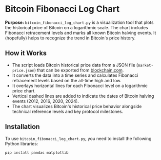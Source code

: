 # Bitcoin Fibonacci Log Chart

**Purpose:** `bitcoin_fibonacci_log_chart.py` is a visualization tool that plots the historical price of Bitcoin on a logarithmic scale. The chart includes Fibonacci retracement levels and marks all known Bitcoin halving events. It (hopefully) helps to recognize the trend in Bitcoin's price history.

## How it Works

- The script loads Bitcoin historical price data from a JSON file (`market-price.json`) that can be exported from [blockchain.com](https://www.blockchain.com/charts/market-price).
- It converts the data into a time series and calculates Fibonacci retracement levels based on the all-time high and low.
- It overlays horizontal lines for each Fibonacci level on a logarithmic price chart.
- Vertical dashed lines are added to indicate the dates of Bitcoin halving events (2012, 2016, 2020, 2024).
- The chart visualizes Bitcoin's historical price behavior alongside technical reference levels and key protocol milestones.

## Installation

To use `bitcoin_fibonacci_log_chart.py`, you need to install the following Python libraries:

```
pip install pandas matplotlib
```